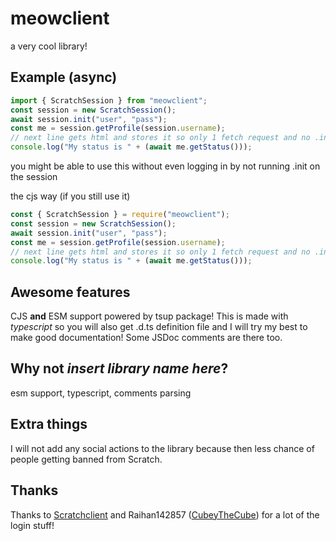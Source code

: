 # meowclient

a very cool library!

## Example (async)

```js
import { ScratchSession } from "meowclient";
const session = new ScratchSession();
await session.init("user", "pass");
const me = session.getProfile(session.username);
// next line gets html and stores it so only 1 fetch request and no .init function - recreate the object to reset it
console.log("My status is " + (await me.getStatus()));
```

you might be able to use this without even logging in by not running .init on the session

the cjs way (if you still use it)

```js
const { ScratchSession } = require("meowclient");
const session = new ScratchSession();
await session.init("user", "pass");
const me = session.getProfile(session.username);
// next line gets html and stores it so only 1 fetch request and no .init function - recreate the object to reset it
console.log("My status is " + (await me.getStatus()));
```

## Awesome features

CJS **and** ESM support powered by tsup package!
This is made with _typescript_ so you will also get .d.ts definition file and I will try my best to make good documentation! Some JSDoc comments are there too.

## Why not _insert library name here_?

esm support, typescript, comments parsing

## Extra things

I will not add any social actions to the library because then less chance of people getting banned from Scratch.

## Thanks

Thanks to [Scratchclient](https://github.com/CubeyTheCube/scratchclient) and Raihan142857 ([CubeyTheCube](https://github.com/CubeyTheCube)) for a lot of the login stuff!
